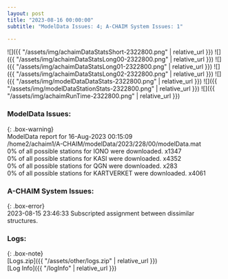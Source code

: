 ```yaml
---
layout: post
title: "2023-08-16 00:00:00"
subtitle: "ModelData Issues: 4; A-CHAIM System Issues: 1"

---
```


![]({{ "/assets/img/achaimDataStatsShort-2322800.png" | relative_url }})
![]({{ "/assets/img/achaimDataStatsLong00-2322800.png" | relative_url }})
![]({{ "/assets/img/achaimDataStatsLong01-2322800.png" | relative_url }})
![]({{ "/assets/img/achaimDataStatsLong02-2322800.png" | relative_url }})
![]({{ "/assets/img/modelDataDataStats-2322800.png" | relative_url }})
![]({{ "/assets/img/modelDataStationStats-2322800.png" | relative_url }})
![]({{ "/assets/img/achaimRunTime-2322800.png" | relative_url }})


### ModelData Issues:  
  
{: .box-warning}  
 ModelData report for 16-Aug-2023 00:15:09   
 /home2/achaim1/A-CHAIM/modelData/2023/228/00/modelData.mat   
 0% of all possible stations for IONO were downloaded. x1347   
 0% of all possible stations for KASI were downloaded. x4352   
 0% of all possible stations for QGN were downloaded. x283   
 0% of all possible stations for KARTVERKET were downloaded. x4061   
  
### A-CHAIM System Issues:  
  
{: .box-error}  
2023-08-15 23:46:33 Subscripted assignment between dissimilar structures.  

### Logs:  
  
{: .box-note}  
[Logs.zip]({{ "/assets/other/logs.zip" | relative_url }})  
[Log Info]({{ "/logInfo" | relative_url }})  
